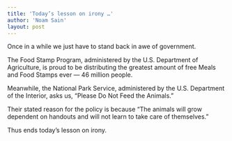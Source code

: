 ```yaml
---
title: 'Today’s lesson on irony …'
author: 'Noam Sain'
layout: post
---
```


Once in a while we just have to stand back in awe of government.

The Food Stamp Program, administered by the U.S. Department of Agriculture, is proud to be distributing the greatest amount of free Meals and Food Stamps ever — 46 million people.

Meanwhile, the National Park Service, administered by the U.S. Department of the Interior, asks us, “Please Do Not Feed the Animals.”

Their stated reason for the policy is because “The animals will grow dependent on handouts and will not learn to take care of themselves.”

Thus ends today’s lesson on irony.